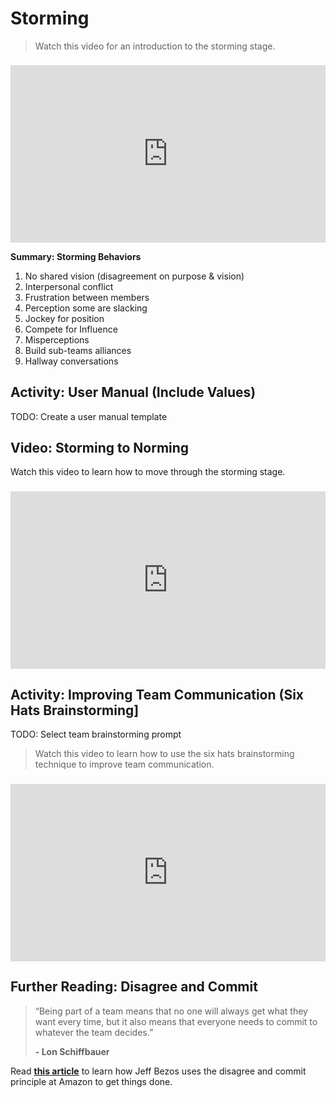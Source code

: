 # Storming

> Watch this video for an introduction to the storming stage.

<div style="position: relative; padding-bottom: 56.25%; height: 0; margin-top:1.6em"><iframe src="https://www.youtube.com/embed/y2tfj3rSegE;rel=0" title="YouTube video player" frameborder="0" allow="accelerometer; autoplay; clipboard-write; encrypted-media; gyroscope; picture-in-picture" allowfullscreen style="position: absolute; top: 0; left: 0; width: 100%; height: 100%;"></iframe></div>

**Summary: Storming Behaviors**

1. No shared vision (disagreement on purpose & vision)
2. Interpersonal conflict
3. Frustration between members
4. Perception some are slacking
5. Jockey for position
6. Compete for Influence
7. Misperceptions
8. Build sub-teams alliances
9. Hallway conversations

## Activity: User Manual (Include Values)

TODO: Create a user manual template

## Video: Storming to Norming

Watch this video to learn how to move through the storming stage.

<div style="position: relative; padding-bottom: 56.25%; height: 0; margin-top:1.6em"><iframe src="https://www.youtube.com/embed/Sa9yvvpFNXI;rel=0" title="YouTube video player" frameborder="0" allow="accelerometer; autoplay; clipboard-write; encrypted-media; gyroscope; picture-in-picture" allowfullscreen style="position: absolute; top: 0; left: 0; width: 100%; height: 100%;"></iframe></div>

## Activity: Improving Team Communication (Six Hats Brainstorming]

TODO: Select team brainstorming prompt

> Watch this video to learn how to use the six hats brainstorming technique to improve team communication.

<div style="position: relative; padding-bottom: 56.25%; height: 0; margin-top:1.6em"><iframe src="https://www.youtube.com/embed/njZCuJ1gIuQ;rel=0" title="YouTube video player" frameborder="0" allow="accelerometer; autoplay; clipboard-write; encrypted-media; gyroscope; picture-in-picture" allowfullscreen style="position: absolute; top: 0; left: 0; width: 100%; height: 100%;"></iframe></div>

## Further Reading: Disagree and Commit

> “Being part of a team means that no one will always get what they want every time, but it also means that everyone needs to commit to whatever the team decides.”
>
> **- Lon Schiffbauer**

Read **[this article](https://www.inc.com/jeff-haden/jeff-bezos-uses-disagree-commit-rule-to-overcome-an-uncomfortable-truth-about-teamwork.html)** to learn how Jeff Bezos uses the disagree and commit principle at Amazon to get things done.
